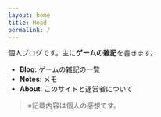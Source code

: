 ```yaml
---
layout: home
title: Head
permalink: /
---
```


個人ブログです。主に**ゲームの雑記**を書きます。  

- **Blog**: ゲームの雑記の一覧  
- **Notes**: メモ 
- **About**: このサイトと運営者について

> ※記載内容は個人の感想です。
